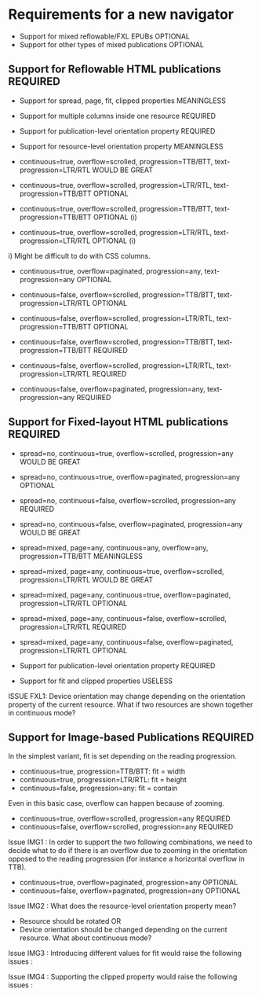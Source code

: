 # Requirements for a new navigator

- Support for mixed reflowable/FXL EPUBs									OPTIONAL
- Support for other types of mixed publications								OPTIONAL


## Support for Reflowable HTML publications									REQUIRED

- Support for spread, page, fit, clipped properties							MEANINGLESS
- Support for multiple columns inside one resource							REQUIRED
- Support for publication-level orientation property						REQUIRED
- Support for resource-level orientation property							MEANINGLESS

- continuous=true, overflow=scrolled, progression=TTB/BTT, text-progression=LTR/RTL			WOULD BE GREAT
- continuous=true, overflow=scrolled, progression=LTR/RTL, text-progression=TTB/BTT			OPTIONAL
- continuous=true, overflow=scrolled, progression=TTB/BTT, text-progression=TTB/BTT			OPTIONAL (i)
- continuous=true, overflow=scrolled, progression=LTR/RTL, text-progression=LTR/RTL			OPTIONAL (i)

i) Might be difficult to do with CSS columns.

- continuous=true, overflow=paginated, progression=any, text-progression=any				OPTIONAL

- continuous=false, overflow=scrolled, progression=TTB/BTT, text-progression=LTR/RTL		OPTIONAL
- continuous=false, overflow=scrolled, progression=LTR/RTL, text-progression=TTB/BTT		OPTIONAL
- continuous=false, overflow=scrolled, progression=TTB/BTT, text-progression=TTB/BTT		REQUIRED
- continuous=false, overflow=scrolled, progression=LTR/RTL, text-progression=LTR/RTL		REQUIRED

- continuous=false, overflow=paginated, progression=any, text-progression=any				REQUIRED


## Support for Fixed-layout HTML publications											REQUIRED

- spread=no, continuous=true, overflow=scrolled, progression=any						WOULD BE GREAT
- spread=no, continuous=true, overflow=paginated, progression=any						OPTIONAL
- spread=no, continuous=false, overflow=scrolled, progression=any						REQUIRED
- spread=no, continuous=false, overflow=paginated, progression=any						WOULD BE GREAT

- spread=mixed, page=any, continuous=any, overflow=any, progression=TTB/BTT				MEANINGLESS

- spread=mixed, page=any, continuous=true, overflow=scrolled, progression=LTR/RTL		WOULD BE GREAT
- spread=mixed, page=any, continuous=true, overflow=paginated, progression=LTR/RTL		OPTIONAL

- spread=mixed, page=any, continuous=false, overflow=scrolled, progression=LTR/RTL		REQUIRED
- spread=mixed, page=any, continuous=false, overflow=paginated, progression=LTR/RTL		OPTIONAL

- Support for publication-level orientation property									REQUIRED
- Support for fit and clipped properties												USELESS

ISSUE FXL1: Device orientation may change depending on the orientation property of the current resource.
What if two resources are shown together in continuous mode?

## Support for Image-based Publications		REQUIRED

In the simplest variant, fit is set depending on the reading progression.
- continuous=true, progression=TTB/BTT: fit = width
- continuous=true, progression=LTR/RTL: fit = height
- continuous=false, progression=any: fit = contain

Even in this basic case, overflow can happen because of zooming.

- continuous=true, overflow=scrolled, progression=any			REQUIRED
- continuous=false, overflow=scrolled, progression=any			REQUIRED

Issue IMG1 : In order to support the two following combinations, we need to decide what to do
if there is an overflow due to zooming in the orientation opposed to the reading progression
(for instance a horizontal overflow in TTB).

- continuous=true, overflow=paginated, progression=any			OPTIONAL	
- continuous=false, overflow=paginated, progression=any			OPTIONAL

Issue IMG2 : What does the resource-level orientation property mean?
- Resource should be rotated OR
- Device orientation should be changed depending on the current resource. What about continuous mode?

Issue IMG3 : Introducing different values for fit would raise the following issues :


Issue IMG4 : Supporting the clipped property would raise the following issues :







